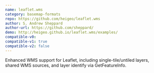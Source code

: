 ```yaml
---
name: leaflet.wms
category: basemap-formats
repo: https://github.com/heigeo/leaflet.wms
author: S. Andrew Sheppard
author-url: https://github.com/sheppard/
demo: http://heigeo.github.io/leaflet.wms/examples/
compatible-v0:
compatible-v1: true
compatible-v2: false
---
```


Enhanced WMS support for Leaflet, including single-tile/untiled layers, shared WMS sources, and layer identify via GetFeatureInfo.
